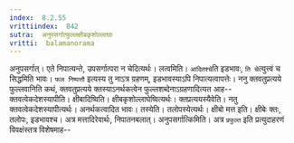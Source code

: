 ```yaml
---
index:  8.2.55
vrittiindex:  842
sutra:  अनुपसर्गात्फुल्लक्षीबकृशोल्लाघाः
vritti:  balamanorama 
---
```


अनुपसर्गात्। एते निपात्यन्ते, उपसर्गात्परा न चेदित्यर्थः। लत्वमिति। `आदितश्चे`ति इडभावः, `ति चे`त्युत्त्वं च सिद्धमिति भावः। `फल निष्पत्तौ` इत्यस्य तु नाऽत्र ग्रहणम्, इडभावस्याऽपि निपात्यत्वापत्तेः। ननु क्तवतुप्रत्यये फुल्लवानिति कथं, क्तवतुप्रत्यये क्तस्याऽनर्थकत्वेन फुल्लशब्देनाऽग्रहणादित्यत आह-- क्तवत्वेकदेशस्यापीति। क्षीबादिष्विति। क्षीबकृशोल्लाघेष्वित्यर्थः। क्तप्रत्ययस्यैवेति। नतु क्तवत्वेकदेशस्यापीत्यर्थः। अनर्थकत्वादित भावः। तस्येति। तलोपस्येत्यर्थः। क्षीबो मत्त इति। क्षीबेः क्तः, तलोपः, इडभावश्च। अत्र मत्तादिरेवार्थः, निपातनबलात्। अनुपसर्गात्किमिति। अत्र `प्रफुल्त` इति प्रत्युदाहरणं विवक्षंस्तत्र विशेषमाह--

